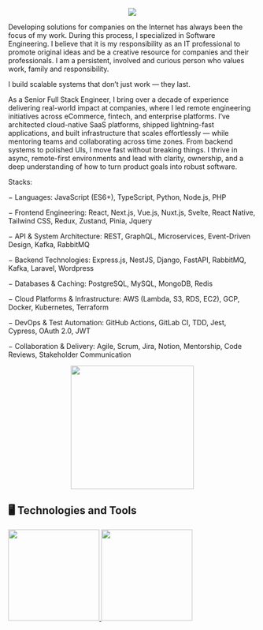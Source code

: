 <p align="center">
  </p>
  <p align="center">
  <a href="https://www.linkedin.com/in/inaldo-monteiro-51801269/" target="_blank"><img src="https://img.shields.io/badge/-LinkedIn-%230077B5?style=for-the-badge&logo=linkedin&logoColor=white" target="_blank">
  </a> 
</p>
<div display="inline-block">
 <p>
Developing solutions for companies on the Internet has always been the focus of my work. During this process, I specialized in Software Engineering. I believe that it is my responsibility as an IT professional to promote original ideas and be a creative resource for companies and their professionals. I am a persistent, involved and curious person who values ​​work, family and responsibility.

I build scalable systems that don’t just work — they last.

As a Senior Full Stack Engineer, I bring over a decade of experience delivering real-world impact at companies, where I led remote engineering initiatives across eCommerce, fintech, and enterprise platforms. I’ve architected cloud-native SaaS platforms, shipped lightning-fast applications, and built infrastructure that scales effortlessly — while mentoring teams and collaborating across time zones. From backend systems to polished UIs, I move fast without breaking things. I thrive in async, remote-first environments and lead with clarity, ownership, and a deep understanding of how to turn product goals into robust software.

Stacks:

− Languages: JavaScript (ES6+), TypeScript, Python, Node.js, PHP

− Frontend Engineering: React, Next.js, Vue.js, Nuxt.js, Svelte, React Native, Tailwind CSS, Redux, Zustand, Pinia, Jquery

− API & System Architecture: REST, GraphQL, Microservices, Event-Driven Design, Kafka, RabbitMQ

− Backend Technologies: Express.js, NestJS, Django, FastAPI, RabbitMQ, Kafka, Laravel, Wordpress

− Databases & Caching: PostgreSQL, MySQL, MongoDB, Redis

− Cloud Platforms & Infrastructure: AWS (Lambda, S3, RDS, EC2), GCP, Docker, Kubernetes, Terraform

− DevOps & Test Automation: GitHub Actions, GitLab CI, TDD, Jest, Cypress, OAuth 2.0, JWT

− Collaboration & Delivery: Agile, Scrum, Jira, Notion, Mentorship, Code Reviews, Stakeholder Communication

</p>
</div>

<p align="center">
  <img src="assets/levi.gif" width="250">
</p>


   
   
## 🖥️ Technologies and Tools 
<div>
<a href="https://github.com/seu-usuário-aqui">
<img height="185em" src="https://github-readme-stats.vercel.app/api?username=inaldomonteiroti&show_icons=true&include_all_commits=true&count_private=false"/>
<img height="185em" src="https://github-readme-stats.vercel.app/api/top-langs/?username=inaldomonteiroti&layout=compact&langs_count=8"/>
</div>
   
<!--
**inaldomonteiroti/inaldomonteiroti** is a ✨ _special_ ✨ repository because its `README.md` (this file) appears on your GitHub profile.

Here are some ideas to get you started:

- 🔭 I’m currently working on ...
- 🌱 I’m currently learning ...
- 👯 I’m looking to collaborate on ...
- 🤔 I’m looking for help with ...
- 💬 Ask me about ...
- 📫 How to reach me: ...
- 😄 Pronouns: ...
- ⚡ Fun fact: ...
-->
